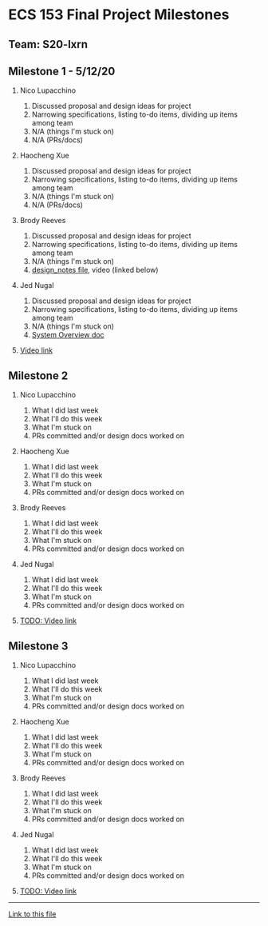 # ECS 153 Final Project Milestones

## Team: S20-lxrn

## Milestone 1 - 5/12/20

1. Nico Lupacchino
    1. Discussed proposal and design ideas for project
    2. Narrowing specifications, listing to-do items, dividing up items among team
    3. N/A (things I'm stuck on)
    4. N/A (PRs/docs)

2. Haocheng Xue
    1. Discussed proposal and design ideas for project
    2. Narrowing specifications, listing to-do items, dividing up items among team
    3. N/A (things I'm stuck on)
    4. N/A (PRs/docs)

3. Brody Reeves
    1. Discussed proposal and design ideas for project
    2. Narrowing specifications, listing to-do items, dividing up items among team
    3. N/A (things I'm stuck on)
    4. [design_notes file](design_notes.md), video (linked below)

4. Jed Nugal
    1. Discussed proposal and design ideas for project
    2. Narrowing specifications, listing to-do items, dividing up items among team
    3. N/A (things I'm stuck on)
    4. [System Overview doc](https://drive.google.com/open?id=1IcOdwrLCkMLTloHzCs40QoAPKALc6yp9Idbgoxn7XNE)

5. [Video link](https://drive.google.com/open?id=1aN34YqYZqhmuJZwmT-035vbgnScySC9J)

## Milestone 2

1. Nico Lupacchino
    1. What I did last week
    2. What I'll do this week
    3. What I'm stuck on
    4. PRs committed and/or design docs worked on

2. Haocheng Xue
    1. What I did last week
    2. What I'll do this week
    3. What I'm stuck on
    4. PRs committed and/or design docs worked on

3. Brody Reeves
    1. What I did last week
    2. What I'll do this week
    3. What I'm stuck on
    4. PRs committed and/or design docs worked on

4. Jed Nugal
    1. What I did last week
    2. What I'll do this week
    3. What I'm stuck on
    4. PRs committed and/or design docs worked on

5. [TODO: Video link](milestones.md)

## Milestone 3

1. Nico Lupacchino
    1. What I did last week
    2. What I'll do this week
    3. What I'm stuck on
    4. PRs committed and/or design docs worked on

2. Haocheng Xue
    1. What I did last week
    2. What I'll do this week
    3. What I'm stuck on
    4. PRs committed and/or design docs worked on

3. Brody Reeves
    1. What I did last week
    2. What I'll do this week
    3. What I'm stuck on
    4. PRs committed and/or design docs worked on

4. Jed Nugal
    1. What I did last week
    2. What I'll do this week
    3. What I'm stuck on
    4. PRs committed and/or design docs worked on

5. [TODO: Video link](milestones.md)

---

[Link to this file](milestones.md)
